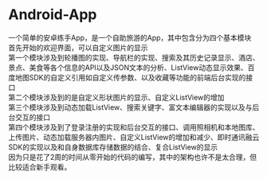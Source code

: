 # Android-App
一个简单的安卓练手App，是一个自助旅游的App，其中包含分为四个基本模块                         
	首先开始的欢迎界面，可以自定义图片的显示 				                             
	第一个模块涉及到轮播图的实现、导航栏的实现、搜索及其历史记录显示、酒店、景点、美食等各个信息的API以及JSON文本的分析、ListView动态显示效果、百度地图SDK的自定义引用如自定义传参数、以及收藏等功能的前端后台实现的接口 			                             
	第二个模块涉及到的是自定义形状图片的显示、自定义ListView的增加 			                             
	第三个模块涉及到动态加载ListView、搜索关键字、富文本编辑器的实现以及与后台交互的接口 			                              
	第四个模块涉及到了登录注册的实现和后台交互的接口、调用照相机和本地图库、上传图片、动态加载服务器内图片、自定义ListView的增加和减少、即时通讯融云SDK的实现以及和自身数据库存储数据的结合、复合ListView的显示 			                              
	因为只是花了2周的时间从零开始的代码的编写，其中的架构也许不是太合理，但比较适合新手观看。
